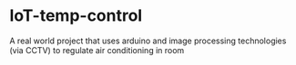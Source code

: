 # IoT-temp-control
A real world project that uses arduino and image processing technologies (via CCTV) to regulate air conditioning in room
